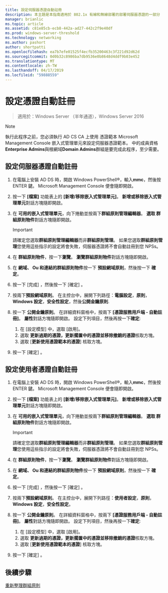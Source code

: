 ```yaml
---
title: 設定伺服器憑證自動註冊
description: 本主題是本指南適用於 802.1x 有線和無線部署的部署伺服器憑證的一部分
manager: brianlic
ms.topic: article
ms.assetid: c81e85cb-ecb8-442a-ad27-442c2f9e40df
ms.prod: windows-server-threshold
ms.technology: networking
ms.author: pashort
author: shortpatti
ms.openlocfilehash: ea7b7efe01525f4ecfb35200463c3f221d92d62d
ms.sourcegitcommit: 0d0b32c8986ba7db9536e0b8648d4ddf9b03e452
ms.translationtype: MT
ms.contentlocale: zh-TW
ms.lasthandoff: 04/17/2019
ms.locfileid: "59888559"
---
```

# <a name="configure-certificate-auto-enrollment"></a>設定憑證自動註冊

>適用於：Windows Server （半年通道），Windows Server 2016

> [!NOTE]
> 執行此程序之前，您必須執行 AD CS CA 上使用 憑證範本 Microsoft Management Console 嵌入式管理單元來設定伺服器憑證範本。
中的成員資格**Enterprise Admins**與根網域**Domain Admins**群組是要完成此程序，至少需要。

## <a name="configure-server-certificate-auto-enrollment"></a>設定伺服器憑證自動註冊

1. 在電腦上安裝 AD DS 時，開啟 Windows PowerShell&reg;，輸入**mmc**，然後按 ENTER 鍵。 Microsoft Management Console 便會隨即開啟。
2. 按一下 **[檔案]** 功能表上的 **[新增/移除嵌入式管理單元]**。 **新增或移除嵌入式管理單元**對話方塊隨即開啟。
3. 在 **可用的嵌入式管理單元**，向下捲動並按兩下**群組原則管理編輯器**。 **選取 群組原則物件**對話方塊隨即開啟。

     > [!IMPORTANT]
     > 請確定您選取**群組原則管理編輯器**而非**群組原則管理**。 如果您選取**群組原則管理**您使用這些指示的設定將會失敗，伺服器憑證將不會自動註冊到您 NPSs。

4. 在 **群組原則物件**，按一下**瀏覽**。 **瀏覽群組原則物件**對話方塊隨即開啟。
5. 在 **網域、 Ou 和連結的群組原則物件**按一下 **預設網域原則**，然後按一下  **確定**。
6. 按一下 [完成] ，然後按一下 [確定] 。
7. 按兩下**預設網域原則**。 在主控台中，展開下列路徑：**電腦設定**，**原則**， **Windows 設定**，**安全性設定**，然後**公開金鑰原則**.
8. 按一下 **公開金鑰原則**。 在詳細資料窗格中，按兩下 **[憑證服務用戶端 - 自動註冊]**。 **屬性**對話方塊隨即開啟。 設定下列項目，然後再按一下**確定**:

     1. 在 [設定模型] 中，選取 [啟用]。
     2. 選取 **更新過期的憑證，更新擱置中的憑證並移除撤銷的憑證**核取方塊。
     3. 選取 [**更新使用憑證範本的憑證**] 核取方塊。

9. 按一下 [確定] 。

## <a name="configure-user-certificate-auto-enrollment"></a>設定使用者憑證自動註冊

1. 在電腦上安裝 AD DS 時，開啟 Windows PowerShell&reg;，輸入**mmc**，然後按 ENTER 鍵。 Microsoft Management Console 便會隨即開啟。
2. 按一下 **[檔案]** 功能表上的 **[新增/移除嵌入式管理單元]**。 **新增或移除嵌入式管理單元**對話方塊隨即開啟。
3. 在 **可用的嵌入式管理單元**，向下捲動並按兩下**群組原則管理編輯器**。 **選取 群組原則物件**對話方塊隨即開啟。

     > [!IMPORTANT]
     > 請確定您選取**群組原則管理編輯器**而非**群組原則管理**。 如果您選取**群組原則管理**您使用這些指示的設定將會失敗，伺服器憑證將不會自動註冊到您 NPSs。

4. 在 **群組原則物件**，按一下**瀏覽**。 **瀏覽群組原則物件**對話方塊隨即開啟。
5. 在 **網域、 Ou 和連結的群組原則物件**按一下 **預設網域原則**，然後按一下  **確定**。
6. 按一下 [完成] ，然後按一下 [確定] 。
7. 按兩下**預設網域原則**。 在主控台中，展開下列路徑：**使用者設定**，**原則**， **Windows 設定**，**安全性設定**。
8. 按一下 **公開金鑰原則**。 在詳細資料窗格中，按兩下 **[憑證服務用戶端 - 自動註冊]**。 **屬性**對話方塊隨即開啟。 設定下列項目，然後再按一下**確定**:

     1. 在 [設定模型] 中，選取 [啟用]。
     2. 選取 **更新過期的憑證，更新擱置中的憑證並移除撤銷的憑證**核取方塊。
     3. 選取 [**更新使用憑證範本的憑證**] 核取方塊。

9. 按一下 [確定] 。

## <a name="next-steps"></a>後續步驟

[重新整理群組原則](refresh-group-policy.md)
